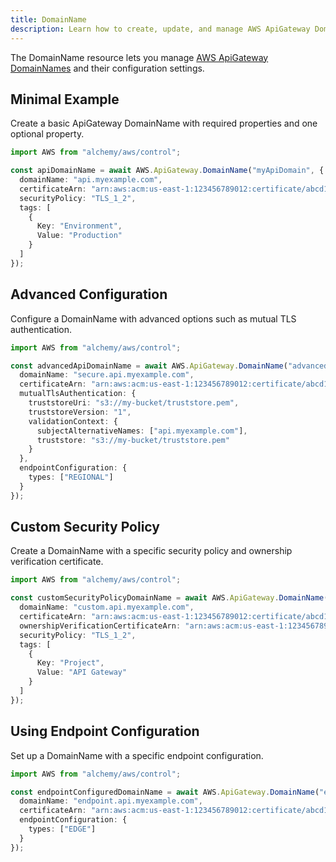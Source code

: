 ```yaml
---
title: DomainName
description: Learn how to create, update, and manage AWS ApiGateway DomainNames using Alchemy Cloud Control.
---
```



The DomainName resource lets you manage [AWS ApiGateway DomainNames](https://docs.aws.amazon.com/apigateway/latest/userguide/) and their configuration settings.

## Minimal Example

Create a basic ApiGateway DomainName with required properties and one optional property.

```ts
import AWS from "alchemy/aws/control";

const apiDomainName = await AWS.ApiGateway.DomainName("myApiDomain", {
  domainName: "api.myexample.com",
  certificateArn: "arn:aws:acm:us-east-1:123456789012:certificate/abcd1234-ab12-cd34-ef56-abcdef123456",
  securityPolicy: "TLS_1_2",
  tags: [
    {
      Key: "Environment",
      Value: "Production"
    }
  ]
});
```

## Advanced Configuration

Configure a DomainName with advanced options such as mutual TLS authentication.

```ts
import AWS from "alchemy/aws/control";

const advancedApiDomainName = await AWS.ApiGateway.DomainName("advancedApiDomain", {
  domainName: "secure.api.myexample.com",
  certificateArn: "arn:aws:acm:us-east-1:123456789012:certificate/abcd1234-ab12-cd34-ef56-abcdef123456",
  mutualTlsAuthentication: {
    truststoreUri: "s3://my-bucket/truststore.pem",
    truststoreVersion: "1",
    validationContext: {
      subjectAlternativeNames: ["api.myexample.com"],
      truststore: "s3://my-bucket/truststore.pem"
    }
  },
  endpointConfiguration: {
    types: ["REGIONAL"]
  }
});
```

## Custom Security Policy

Create a DomainName with a specific security policy and ownership verification certificate.

```ts
import AWS from "alchemy/aws/control";

const customSecurityPolicyDomainName = await AWS.ApiGateway.DomainName("customSecurityDomain", {
  domainName: "custom.api.myexample.com",
  certificateArn: "arn:aws:acm:us-east-1:123456789012:certificate/abcd1234-ab12-cd34-ef56-abcdef123456",
  ownershipVerificationCertificateArn: "arn:aws:acm:us-east-1:123456789012:certificate/xyz1234-xy12-xy34-xy56-xyz123456789",
  securityPolicy: "TLS_1_2",
  tags: [
    {
      Key: "Project",
      Value: "API Gateway"
    }
  ]
});
```

## Using Endpoint Configuration

Set up a DomainName with a specific endpoint configuration.

```ts
import AWS from "alchemy/aws/control";

const endpointConfiguredDomainName = await AWS.ApiGateway.DomainName("endpointConfiguredDomain", {
  domainName: "endpoint.api.myexample.com",
  certificateArn: "arn:aws:acm:us-east-1:123456789012:certificate/abcd1234-ab12-cd34-ef56-abcdef123456",
  endpointConfiguration: {
    types: ["EDGE"]
  }
});
```
